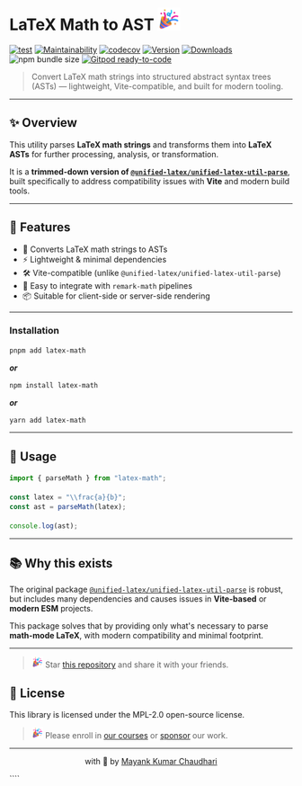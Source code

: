 # LaTeX Math to AST <img src="https://raw.githubusercontent.com/mayank1513/mayank1513/main/popper.png" style="height: 40px"/>

[![test](https://github.com/tiny-md/latex-math/actions/workflows/test.yml/badge.svg)](https://github.com/tiny-md/latex-math/actions/workflows/test.yml) [![Maintainability](https://api.codeclimate.com/v1/badges/aa896ec14c570f3bb274/maintainability)](https://codeclimate.com/github/tiny-md/latex-math/maintainability) [![codecov](https://codecov.io/gh/tiny-md/latex-math/graph/badge.svg)](https://codecov.io/gh/tiny-md/latex-math) [![Version](https://img.shields.io/npm/v/latex-math.svg?colorB=green)](https://www.npmjs.com/package/latex-math) [![Downloads](https://img.jsdelivr.com/img.shields.io/npm/d18m/latex-math.svg)](https://www.npmjs.com/package/latex-math) ![npm bundle size](https://img.shields.io/bundlephobia/minzip/latex-math) [![Gitpod ready-to-code](https://img.shields.io/badge/Gitpod-ready--to--code-blue?logo=gitpod)](https://gitpod.io/from-referrer/)

> Convert LaTeX math strings into structured abstract syntax trees (ASTs) — lightweight, Vite-compatible, and built for modern tooling.

---

## ✨ Overview

This utility parses **LaTeX math strings** and transforms them into **LaTeX ASTs** for further processing, analysis, or transformation.

It is a **trimmed-down version of [`@unified-latex/unified-latex-util-parse`](https://www.npmjs.com/package/@unified-latex/unified-latex-util-parse)**, built specifically to address compatibility issues with **Vite** and modern build tools.

---

## 🚀 Features

- 🧠 Converts LaTeX math strings to ASTs
- ⚡️ Lightweight & minimal dependencies
- 🛠 Vite-compatible (unlike `@unified-latex/unified-latex-util-parse`)
- 🔌 Easy to integrate with `remark-math` pipelines
- 📦 Suitable for client-side or server-side rendering

---

### Installation

```bash
pnpm add latex-math
```

**_or_**

```bash
npm install latex-math
```

**_or_**

```bash
yarn add latex-math
```

---

## 🔧 Usage

```ts
import { parseMath } from "latex-math";

const latex = "\\frac{a}{b}";
const ast = parseMath(latex);

console.log(ast);
```

---

## 📚 Why this exists

The original package [`@unified-latex/unified-latex-util-parse`](https://github.com/unified-latex/unified-latex) is robust, but includes many dependencies and causes issues in **Vite-based** or **modern ESM** projects.

This package solves that by providing only what's necessary to parse **math-mode LaTeX**, with modern compatibility and minimal footprint.

---

> <img src="https://raw.githubusercontent.com/mayank1513/mayank1513/main/popper.png" style="height: 20px"/> Star [this repository](https://github.com/tiny-md/latex-math) and share it with your friends.

## 📄 License

This library is licensed under the MPL-2.0 open-source license.

> <img src="https://raw.githubusercontent.com/mayank1513/mayank1513/main/popper.png" style="height: 20px"/> Please enroll in [our courses](https://mayank-chaudhari.vercel.app/courses) or [sponsor](https://github.com/sponsors/mayank1513) our work.

<hr />

<p align="center" style="text-align:center">with 💖 by <a href="https://mayank-chaudhari.vercel.app" target="_blank">Mayank Kumar Chaudhari</a></p>
````
